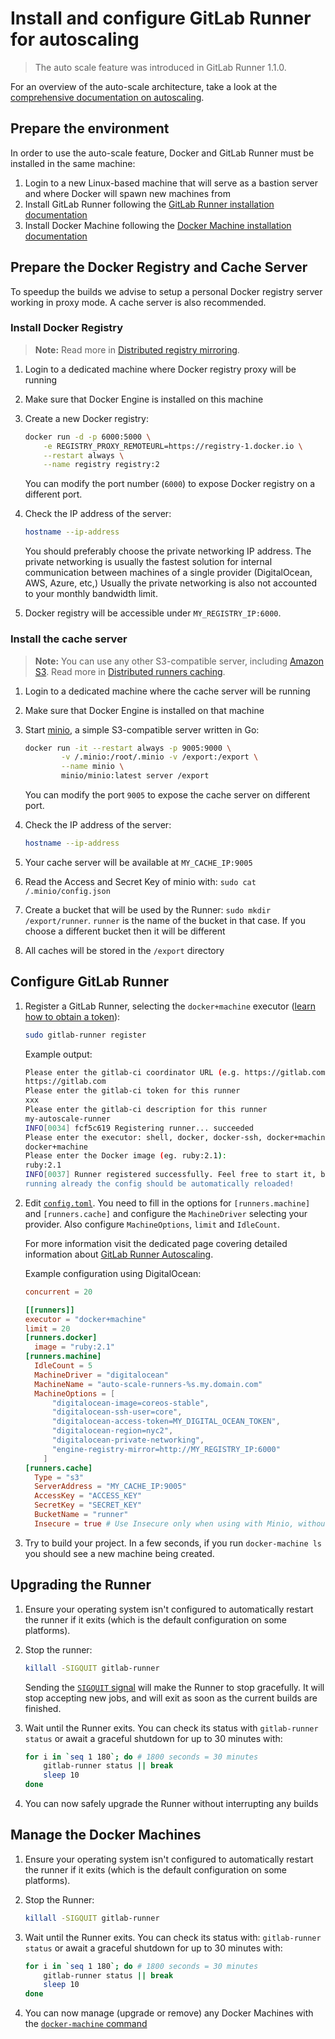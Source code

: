 # Install and configure GitLab Runner for autoscaling

> The auto scale feature was introduced in GitLab Runner 1.1.0.

For an overview of the auto-scale architecture, take a look at the
[comprehensive documentation on autoscaling](../configuration/autoscale.md).

## Prepare the environment

In order to use the auto-scale feature, Docker and GitLab Runner must be
installed in the same machine:

1. Login to a new Linux-based machine that will serve as a bastion server and
   where Docker will spawn new machines from
1. Install GitLab Runner following the
  [GitLab Runner installation documentation][runner-installation]
1. Install Docker Machine following the
  [Docker Machine installation documentation][docker-machine-installation]

## Prepare the Docker Registry and Cache Server

To speedup the builds we advise to setup a personal Docker registry server
working in proxy mode. A cache server is also recommended.

### Install Docker Registry

>**Note:**
Read more in [Distributed registry mirroring][registry].

1. Login to a dedicated machine where Docker registry proxy will be running
2. Make sure that Docker Engine is installed on this machine
3. Create a new Docker registry:

    ```bash
    docker run -d -p 6000:5000 \
        -e REGISTRY_PROXY_REMOTEURL=https://registry-1.docker.io \
        --restart always \
        --name registry registry:2
    ```

    You can modify the port number (`6000`) to expose Docker registry on a
    different port.

4. Check the IP address of the server:

    ```bash
    hostname --ip-address
    ```

    You should preferably choose the private networking IP address. The private
    networking is usually the fastest solution for internal communication
    between machines of a single provider (DigitalOcean, AWS, Azure, etc,)
    Usually the private networking is also not accounted to your monthly
    bandwidth limit.

5. Docker registry will be accessible under `MY_REGISTRY_IP:6000`.

### Install the cache server

>**Note:**
You can use any other S3-compatible server, including [Amazon S3][S3]. Read
more in [Distributed runners caching][caching].

1. Login to a dedicated machine where the cache server will be running
1. Make sure that Docker Engine is installed on that machine
1. Start [minio], a simple S3-compatible server written in Go:

    ```bash
    docker run -it --restart always -p 9005:9000 \
            -v /.minio:/root/.minio -v /export:/export \
            --name minio \
            minio/minio:latest server /export
    ```

    You can modify the port `9005` to expose the cache server on different port.

1. Check the IP address of the server:

    ```bash
    hostname --ip-address
    ```

1. Your cache server will be available at `MY_CACHE_IP:9005`
1. Read the Access and Secret Key of minio with: `sudo cat /.minio/config.json`
1. Create a bucket that will be used by the Runner: `sudo mkdir /export/runner`.
   `runner` is the name of the bucket in that case. If you choose a different
   bucket then it will be different
1. All caches will be stored in the `/export` directory

## Configure GitLab Runner

1. Register a GitLab Runner, selecting the `docker+machine` executor ([learn how to obtain a token](https://docs.gitlab.com/ee/ci/runners/)):

    ```bash
    sudo gitlab-runner register
    ```

    Example output:

    ```bash
    Please enter the gitlab-ci coordinator URL (e.g. https://gitlab.com )
    https://gitlab.com
    Please enter the gitlab-ci token for this runner
    xxx
    Please enter the gitlab-ci description for this runner
    my-autoscale-runner
    INFO[0034] fcf5c619 Registering runner... succeeded
    Please enter the executor: shell, docker, docker-ssh, docker+machine, docker-ssh+machine, ssh?
    docker+machine
    Please enter the Docker image (eg. ruby:2.1):
    ruby:2.1
    INFO[0037] Runner registered successfully. Feel free to start it, but if it's
    running already the config should be automatically reloaded!
    ```

1. Edit [`config.toml`][toml]. You need to fill in the options for
   `[runners.machine]` and `[runners.cache]` and configure the `MachineDriver`
   selecting your provider. Also configure `MachineOptions`, `limit` and
   `IdleCount`.

    For more information visit the dedicated page covering detailed information
    about [GitLab Runner Autoscaling][runner-autoscaling].

    Example configuration using DigitalOcean:

    ```toml
    concurrent = 20

    [[runners]]
    executor = "docker+machine"
    limit = 20
    [runners.docker]
      image = "ruby:2.1"
    [runners.machine]
      IdleCount = 5
      MachineDriver = "digitalocean"
      MachineName = "auto-scale-runners-%s.my.domain.com"
      MachineOptions = [
          "digitalocean-image=coreos-stable",
          "digitalocean-ssh-user=core",
          "digitalocean-access-token=MY_DIGITAL_OCEAN_TOKEN",
          "digitalocean-region=nyc2",
          "digitalocean-private-networking",
          "engine-registry-mirror=http://MY_REGISTRY_IP:6000"
        ]
    [runners.cache]
      Type = "s3"
      ServerAddress = "MY_CACHE_IP:9005"
      AccessKey = "ACCESS_KEY"
      SecretKey = "SECRET_KEY"
      BucketName = "runner"
      Insecure = true # Use Insecure only when using with Minio, without the TLS certificate enabled
    ```

1. Try to build your project. In a few seconds, if you run `docker-machine ls`
   you should see a new machine being created.

## Upgrading the Runner

1. Ensure your operating system isn't configured to automatically restart the
   runner if it exits (which is the default configuration on some platforms).

1. Stop the runner:

    ```bash
    killall -SIGQUIT gitlab-runner
    ```

    Sending the [`SIGQUIT` signal][signals] will make the Runner to stop
    gracefully. It will stop accepting new jobs, and will exit as soon as the
    current builds are finished.

1. Wait until the Runner exits. You can check its status with `gitlab-runner status`
    or await a graceful shutdown for up to 30 minutes with:

    ```bash
    for i in `seq 1 180`; do # 1800 seconds = 30 minutes
        gitlab-runner status || break
        sleep 10
    done
    ```

1. You can now safely upgrade the Runner without interrupting any builds

## Manage the Docker Machines

1. Ensure your operating system isn't configured to automatically restart the
   runner if it exits (which is the default configuration on some platforms).

1. Stop the Runner:

    ```bash
    killall -SIGQUIT gitlab-runner
    ```

1. Wait until the Runner exits. You can check its status with: `gitlab-runner status`
    or await a graceful shutdown for up to 30 minutes with:

    ```bash
    for i in `seq 1 180`; do # 1800 seconds = 30 minutes
        gitlab-runner status || break
        sleep 10
    done
    ```

1. You can now manage (upgrade or remove) any Docker Machines with the
   [`docker-machine` command][docker-machine]

[runner-installation]: https://gitlab.com/gitlab-org/gitlab-runner#installation
[docker-machine-installation]: https://docs.docker.com/machine/install-machine/
[runner-autoscaling]: ../configuration/autoscale.md
[s3]: https://aws.amazon.com/s3/
[minio]: https://www.minio.io/
[caching]: ../configuration/autoscale.md#distributed-runners-caching
[registry]: ../configuration/autoscale.md#distributed-docker-registry-mirroring
[toml]: ../commands/README.md#configuration-file
[signals]: ../commands/README.md#signals
[docker-machine]: https://docs.docker.com/machine/reference/

